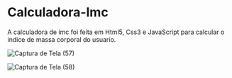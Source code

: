 # Calculadora-Imc

A calculadora de imc foi feita em Html5, Css3 e JavaScript para calcular o indice de massa corporal do usuario. 

![Captura de Tela (57)](https://user-images.githubusercontent.com/108766424/233855277-799c8ad0-c89b-46c7-a6e5-0477b2234417.png)

![Captura de Tela (58)](https://user-images.githubusercontent.com/108766424/233855282-34b68cd4-0894-4c5e-b474-6b7355e3baaf.png)
